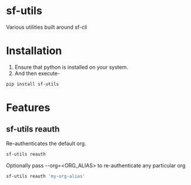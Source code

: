# sf-utils
Various utilities built around sf-cli

# Installation
1. Ensure that python is installed on your system.
2. And then execute- 
```bash
pip install sf-utils
```
# Features
## sf-utils reauth
Re-authenticates the default org. 
```bash
sf-utils reauth
```
Optionally pass --org=<ORG_ALIAS> to re-authenticate any particular org
```bash
sf-utils reauth 'my-org-alias'
```
